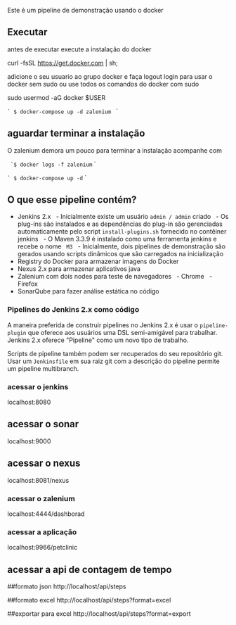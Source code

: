 Este é um pipeline de demonstração usando o docker
## Executar

antes de executar execute a instalação do docker

 curl -fsSL https://get.docker.com | sh;

 adicione o seu usuario ao grupo docker e faça logout login para usar o docker sem sudo ou use todos os comandos do docker com sudo

 sudo usermod -aG docker $USER

`` `
$ docker-compose up -d zalenium 
`` `
## aguardar terminar a instalação 

O zalenium demora um pouco para terminar a instalação acompanhe com

`` `$ docker logs -f zalenium`` `


`` `
$ docker-compose up -d
`` `

## O que esse pipeline contém?

- Jenkins 2.x
  - Inicialmente existe um usuário `admin / admin` criado
  - Os plug-ins são instalados e as dependências do plug-in são gerenciadas automaticamente pelo script `install-plugins.sh` fornecido no contêiner jenkins
  - O Maven 3.3.9 é instalado como uma ferramenta jenkins e recebe o nome `` M3``
  - Inicialmente, dois pipelines de demonstração são gerados usando scripts dinâmicos que são carregados na inicialização
- Registry do Docker para armazenar imagens do Docker
- Nexus 2.x para armazenar aplicativos java
- Zalenium com dois nodes para teste de  navegadores
  - Chrome
  - Firefox
- SonarQube para fazer análise estática no código


### Pipelines do Jenkins 2.x como código

A maneira preferida de construir pipelines no Jenkins 2.x é usar o `pipeline-plugin` que oferece aos usuários uma DSL semi-amigável para trabalhar. Jenkins 2.x oferece "Pipeline" como um novo tipo de trabalho.

Scripts de pipeline também podem ser recuperados do seu repositório git. Usar um `Jenkinsfile` em sua raiz git com a descrição do pipeline permite um pipeline multibranch.



### acessar o jenkins

localhost:8080


## acessar o sonar 

localhost:9000

## acessar o nexus

localhost:8081/nexus

### acessar o zalenium

localhost:4444/dashborad

### acessar a aplicação 

localhost:9966/petclinic

## acessar a api de contagem de tempo
##formato json
http://localhost/api/steps

##formato excel
http://localhost/api/steps?format=excel

##exportar para excel
http://localhost/api/steps?format=export






